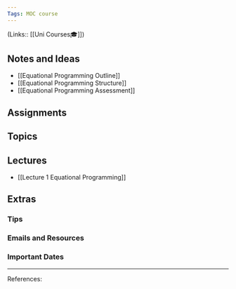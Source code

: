 ```yaml
---
Tags: MOC course
---
```

(Links:: [[Uni Courses🎓]])
## Notes and Ideas
- [[Equational Programming Outline]]
- [[Equational Programming Structure]]
- [[Equational Programming Assessment]]
## Assignments
## Topics
## Lectures
- [[Lecture 1 Equational Programming]]
## Extras
### Tips
### Emails and Resources
### Important Dates
___
References:
